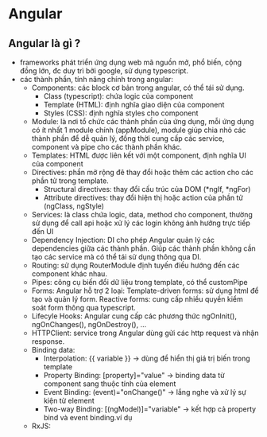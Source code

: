 # Angular

## Angular là gì ?

- frameworks phát triển ứng dụng web mã nguồn mở, phổ biến, cộng đồng lớn, đc duy trì bởi google, sử dụng typescript.
- các thành phần, tính năng chính trong angular:
  - Components: các block cơ bản trong angular, có thể tái sử dụng.
    - Class (typescript): chứa logic của component
    - Template (HTML): định nghĩa giao diện của component
    - Styles (CSS): định nghĩa styles cho component
  - Module: là nơi tổ chức các thành phần của ứng dụng, mỗi ứng dụng có ít nhất 1 module chính (appModule), module giúp chia nhỏ các thành phần để dễ quản lý, đồng thời cung cấp các service, component và pipe cho các thành phần khác.
  - Templates: HTML được liên kết với một component, định nghĩa UI của component
  - Directives: phần mở rộng đê thay đổi hoặc thêm các action cho các phần tử trong template.
    - Structural directives: thay đổi cấu trúc của DOM (*ngIf, *ngFor)
    - Attribute directives: thay đổi hiện thị hoặc action của phần tử (ngClass, ngStyle)
  - Services: là class chứa logic, data, method cho component, thường sử dụng để call api hoặc xử lý các login không ảnh hưởng trực tiếp đến UI
  - Dependency Injection: DI cho phép Angular quản lý các dependencies giữa các thành phần. Giúp các thành phần không cần tạo các service mà có thể tái sử dụng thông qua DI.
  - Routing: sử dụng RouterModule định tuyến điều hướng đến các component khác nhau.
  - Pipes: công cụ biến đổi dữ liệu trong template, có thể customPipe
  - Forms: Angular hỗ trợ 2 loại: Template-driven forms: sử dụng html để tạo và quản lý form. Reactive forms: cung cấp nhiều quyền kiểm soát form thông qua typescript.
  - Lifecyle Hooks: Angular cung cấp các phương thức ngOnInit(), ngOnChanges(), ngOnDestroy(), ...
  - HTTPClient: service trong Angular dùng gửi các http request và nhận response.
  - Binding data:
    - Interpolation: {{ variable }} -> dùng để hiển thị giá trị biến trong template
    - Property Binding: [property]="value" -> binding data từ component sang thuộc tính của element
    - Event Binding: (event)="onChange()" -> lắng nghe và xử lý sự kiện từ element
    - Two-way Binding: [(ngModel)]="variable" -> kết hợp cả property bind và event binding.ví dụ
  - RxJS:
